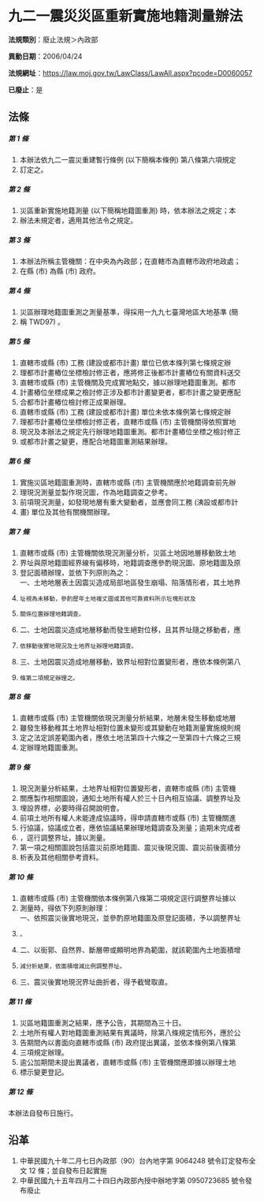 # 九二一震災災區重新實施地籍測量辦法

**法規類別**：廢止法規＞內政部

**異動日期**：2006/04/24  

**法規網址**：https://law.moj.gov.tw/LawClass/LawAll.aspx?pcode=D0060057

**已廢止**：是



## 法條
##### 第 1 條
1. 本辦法依九二一震災重建暫行條例 (以下簡稱本條例) 第八條第六項規定
1. 訂定之。

##### 第 2 條
1. 災區重新實施地籍測量 (以下簡稱地籍圖重測) 時，依本辦法之規定；本
1. 辦法未規定者，適用其他法令之規定。

##### 第 3 條
1. 本辦法所稱主管機關：在中央為內政部；在直轄市為直轄市政府地政處；
1. 在縣 (市) 為縣 (市) 政府。

##### 第 4 條
1. 災區辦理地籍圖重測之測量基準，得採用一九九七臺灣地區大地基準 (簡
1. 稱 TWD97) 。

##### 第 5 條
1. 直轄市或縣 (市) 工務 (建設或都市計畫) 單位已依本條列第七條規定辦
1. 理都市計畫樁位坐標檢討修正者，應將修正後都市計畫樁位有關資料送交
1. 直轄市或縣 (市) 主管機關及完成實地點交，據以辦理地籍圖重測。都市
1. 計畫樁位坐標成果之檢討修正涉及都市計畫變更者，都市計畫之變更應配
1. 合都市計畫樁位檢討修正成果辦理。
1. 直轄市或縣 (市) 工務 (建設或都市計畫) 單位未依本條例第七條規定辦
1. 理都市計畫樁位坐標檢討修正者，直轄市或縣 (市) 主管機關得依照實地
1. 現況及本辦法之規定先行辦理地籍圖重測。都市計畫樁位坐標之檢討修正
1. 或都市計畫之變更，應配合地籍圖重測結果辦理。

##### 第 6 條
1. 實施災區地籍圖重測時，直轄市或縣 (市) 主管機關應於地籍調查前先辦
1. 理現況測量並製作現況圖，作為地籍調查之參考。
1. 前項現況測量，如發現地層有重大變動者，並應會同工務 (洟設或都市計
1. 畫) 單位及其他有關機關辦理。

##### 第 7 條
1. 直轄市或縣 (市) 主管機關依現況測量分析，災區土地因地層移動致土地
1. 界址與原地籍圖經界線有偏移時，地籍調查應參酌現況圖、原地籍圖及原
1. 登記面積辦理，並依下列原則為之：  
一、土地地層表土因震災造成局部地區發生崩塌、陷落情形者，其土地界
1.     址視為未移動，參酌歷年土地複丈圖或其他可靠資料所示坵塊形狀及
1.     關係位置辦理地籍調查。
1. 二、士地因震災造成地層移動而發生絕對位移，且其界址隨之移動者，應
1.     依移動後實地現況及土地界址辦理地籍調查。
1. 三、土地因震災造成地層移動，致界址相對位置變形者，應依本條例第八
1.     條第二項規定辦理之。

##### 第 8 條
1. 直轄市或縣 (市) 主管機關依現況測量分析結果，地層未發生移動或地層
1. 雖發生移動稚其土地界址相對位置未變形或其變動在地籍測量實施規則規
1. 定之法定誤差範圍內者，應依土地法第四十六條之一至第四十六條之三規
1. 定辦理地籍圖重測。

##### 第 9 條
1. 現況測量分析結果，土地界址相對位置變形者，直轄市或縣 (市) 主管機
1. 關應製作相關圖說，通知土地所有權人於三十日內相互協議、調整界址及
1. 埋設界標，必要時得召開說明會。
1. 前項土地所有權人未能達成協議時，得申請直轄市或縣 (市) 主管機關進
1. 行協議，協議成立者，應依協議結果辦理地籍調查及測量；逾期未完成者
1. ，逕行調整界址，據以測量。
1. 第一項之相關圖說包括震災前原地籍圖、震災後現況圖、震災前後面積分
1. 析表及其他相關參考資料。

##### 第 10 條
1. 直轄市或縣 (市) 主管機關依本條例第八條第二項規定逕行調整界址據以
1. 測量時，得依下列原則辦理：  
一、依照震災後實地現況，並參酌原地籍圖及原登記面積，予以調整界址
1.     。
1. 二、以街郭、自然界、斷層帶或顯明地界為範圍，就該範圍內土地面積增
1.     減分析結果，依面積增減比例調整界址。
1. 三、震災後實地現況界址曲折者，得予截彎取直。

##### 第 11 條
1. 災區地籍圖重測之結果，應予公告，其期間為三十日。
1. 土地所有權人對地籍圖重測結果有異議時，除第八條規定情形外，應於公
1. 告期間內以書面向直轄市或縣 (市) 政府提出異議，並依本條例第八條第
1. 三項規定辦理。
1. 逾公加期間未提出異議者，直轄市或縣 (市) 主管機關應即據以辦理土地
1. 標示變更登記。

##### 第 12 條
本辦法自發布日施行。

## 沿革
1. 中華民國九十年二月七日內政部（90）台內地字第 9064248  號令訂定發布全文 12 條；並自發布日起實施
1. 中華民國九十五年四月二十四日內政部內授中辦地字第 0950723685 號令發布廢止
